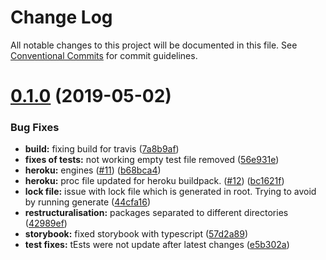 # Change Log

All notable changes to this project will be documented in this file.
See [Conventional Commits](https://conventionalcommits.org) for commit guidelines.

# [0.1.0](https://github.com/pyxismedia/laboratory/compare/v0.0.19...v0.1.0) (2019-05-02)


### Bug Fixes

* **build:** fixing build for travis ([7a8b9af](https://github.com/pyxismedia/laboratory/commit/7a8b9af))
* **fixes of tests:** not working empty test file removed ([56e931e](https://github.com/pyxismedia/laboratory/commit/56e931e))
* **heroku:** engines ([#11](https://github.com/pyxismedia/laboratory/issues/11)) ([b68bca4](https://github.com/pyxismedia/laboratory/commit/b68bca4))
* **heroku:** proc file updated for heroku buildpack. ([#12](https://github.com/pyxismedia/laboratory/issues/12)) ([bc1621f](https://github.com/pyxismedia/laboratory/commit/bc1621f))
* **lock file:** issue with lock file which is generated in root. Trying to avoid by running generate ([44cfa16](https://github.com/pyxismedia/laboratory/commit/44cfa16))
* **restructuralisation:** packages separated to different directories ([42989ef](https://github.com/pyxismedia/laboratory/commit/42989ef))
* **storybook:** fixed storybook with typescript ([57d2a89](https://github.com/pyxismedia/laboratory/commit/57d2a89))
* **test fixes:** tEsts were not update after latest changes ([e5b302a](https://github.com/pyxismedia/laboratory/commit/e5b302a))
